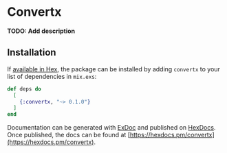 # Convertx

**TODO: Add description**

## Installation

If [available in Hex](https://hex.pm/docs/publish), the package can be installed
by adding `convertx` to your list of dependencies in `mix.exs`:

```elixir
def deps do
  [
    {:convertx, "~> 0.1.0"}
  ]
end
```

Documentation can be generated with [ExDoc](https://github.com/elixir-lang/ex_doc)
and published on [HexDocs](https://hexdocs.pm). Once published, the docs can
be found at [https://hexdocs.pm/convertx](https://hexdocs.pm/convertx).

